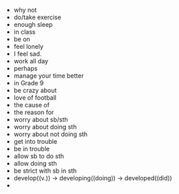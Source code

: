 - why not
- do/take exercise
- enough sleep
- in class
- be on
- feel lonely
- I feel sad.
- work all day
- perhaps
- manage your time better
- in Grade 9
- be crazy about
- love of football
- the cause of
- the reason for
- worry about sb/sth
- worry about doing sth
- worry about not doing sth
- get into trouble
- be in trouble
- allow sb to do sth
- allow doing sth
- be strict with sb in sth
- develop((v.)) -> developing((doing)) -> developed((did))
-